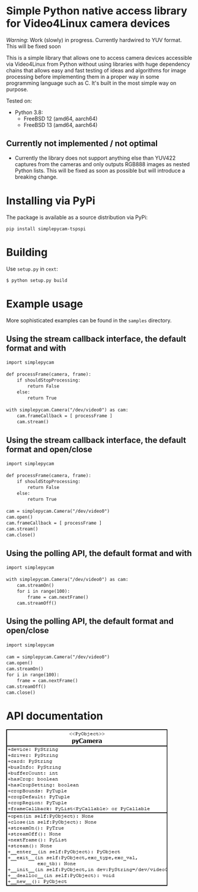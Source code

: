 # Simple Python native access library for Video4Linux camera devices

_Warning_: Work (slowly) in progress. Currently hardwired to YUV format. This will be
fixed soon

This is a simple library that allows one to access camera devices accessible
via Video4Linux from Python without using libraries with huge dependency chains
that allows easy and fast testing of ideas and algorithms for image processing
before implementing them in a proper way in some programming language such as C.
It's built in the most simple way on purpose.

Tested on:

* Python 3.8:
	* FreeBSD 12 (amd64, aarch64)
	* FreeBSD 13 (amd64, aarch64)

## Currently not implemented / not optimal

* Currently the library does not support anything else than YUV422 captures from
  the cameras and only outputs RGB888 images as nested Python lists. This will
  be fixed as soon as possible but will introduce a breaking change.

# Installing via PyPi

The package is available as a source distribution via PyPi:

```
pip install simplepycam-tspspi
```

# Building

Use ```setup.py``` in ```cext```:

```
$ python setup.py build
```

# Example usage

More sophisticated examples can be found in the ```samples``` directory.

## Using the stream callback interface, the default format and with

```
import simplepycam

def processFrame(camera, frame):
	if shouldStopProcessing:
		return False
	else:
		return True

with simplepycam.Camera("/dev/video0") as cam:
	cam.frameCallback = [ processFrame ]
	cam.stream()
```

## Using the stream callback interface, the default format and open/close

```
import simplepycam

def processFrame(camera, frame):
	if shouldStopProcessing:
		return False
	else:
		return True

cam = simplepycam.Camera("/dev/video0")
cam.open()
cam.frameCallback = [ processFrame ]
cam.stream()
cam.close()
```

## Using the polling API, the default format and with

```
import simplepycam

with simplepycam.Camera("/dev/video0") as cam:
	cam.streamOn()
	for i in range(100):
		frame = cam.nextFrame()
	cam.streamOff()
```

## Using the polling API, the default format and open/close

```
import simplepycam

cam = simplepycam.Camera("/dev/video0")
cam.open()
cam.streamOn()
for i in range(100):
	frame = cam.nextFrame()
cam.streamOff()
cam.close()
```

# API documentation

![UML diagram of Python side](https://raw.githubusercontent.com/tspspi/simplepycam/master/doc/pythonuml.png)
